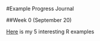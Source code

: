 #Example Progress Journal

##Week 0 (September 20)

[Here](files\example_homework_0.html) is my 5 interesting R examples